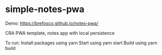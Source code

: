 # simple-notes-pwa

Demo: https://brefosco.github.io/notes-pwa/




CRA PWA template, notes app with local persistence

To run: 
Install packages using yarn
Start using yarn start
Build using yarn build
